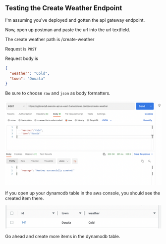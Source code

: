 ## Testing the Create Weather Endpoint
I'm assuming you've deployed and gotten the api gateway endpoint. 

Now, open up postman and paste the url into the url textfield.

The create weather path is /create-weather

Request is `POST`

Request body is

```json
{
  "weather": "Cold",
  "town": "Douala"
}
```
Be sure to choose `raw` and `json` as body formatters.

![alt text](https://raw.githubusercontent.com/EducloudHQ/rest_with_sam_python/master/assets/create_weather.png)

If you open up your dynamodb table in the aws console, you should see the created item there.

![alt text](https://raw.githubusercontent.com/EducloudHQ/rest_with_sam_python/master/assets/ddb_item.png)

Go ahead and create more items in the dynamodb table.